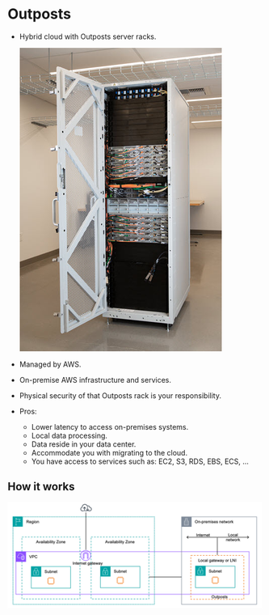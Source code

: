 # Outposts

- Hybrid cloud with Outposts server racks.

  ![Outposts racks](./outposts-racks.png)

- Managed by AWS.
- On-premise AWS infrastructure and services.
- Physical security of that Outposts rack is your responsibility.
- Pros:
  - Lower latency to access on-premises systems.
  - Local data processing.
  - Data reside in your data center.
  - Accommodate you with migrating to the cloud.
  - You have access to services such as: EC2, S3, RDS, EBS, ECS, ...

## How it works

![How AWS outposts racks are integrated with the rest of AWS](./how-it-works.png)
